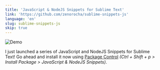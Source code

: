 ```yaml
---
title: 'JavaScript & NodeJS Snippets for Sublime Text'
link: 'https://github.com/zenorocha/sublime-snippets-js'
language: 'en'
slug: sublime-snippets-js
skip: true
---
```


<p><img src="http://zno.io/QopI/subime-snippet.gif" alt="Demo" style="padding: 0; border: none !important;"></p>

I just launched a series of JavaScript and NodeJS Snippets for Sublime Text!
Go ahead and install it now using [Package Control](https://sublime.wbond.net/)
*(Ctrl + Shift + p > Install Package > JavaScript & NodeJS Snippets)*.